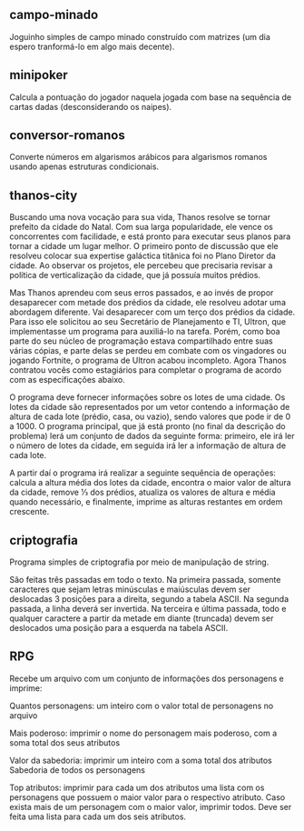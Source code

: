 ## campo-minado
Joguinho simples de campo minado construído com matrizes (um dia espero tranformá-lo em algo mais decente).

## minipoker
Calcula a pontuação do jogador naquela jogada com base na sequência de cartas dadas (desconsiderando os naipes).

## conversor-romanos
Converte números em algarismos arábicos para algarismos romanos usando apenas estruturas condicionais.

## thanos-city
Buscando uma nova vocação para sua vida, Thanos resolve se tornar prefeito da
cidade do Natal. Com sua larga popularidade, ele vence os concorrentes com facilidade, e
está pronto para executar seus planos para tornar a cidade um lugar melhor. O primeiro
ponto de discussão que ele resolveu colocar sua expertise galáctica titânica foi no Plano
Diretor da cidade. Ao observar os projetos, ele percebeu que precisaria revisar a política de
verticalização da cidade, que já possuía muitos prédios.

Mas Thanos aprendeu com seus erros passados, e ao invés de propor desaparecer
com metade dos prédios da cidade, ele resolveu adotar uma abordagem diferente. Vai
desaparecer com um terço dos prédios da cidade. Para isso ele solicitou ao seu Secretário
de Planejamento e TI, Ultron, que implementasse um programa para auxiliá-lo na tarefa.
Porém, como boa parte do seu núcleo de programação estava compartilhado entre suas
várias cópias, e parte delas se perdeu em combate com os vingadores ou jogando Fortnite,
o programa de Ultron acabou incompleto. Agora Thanos contratou vocês como estagiários
para completar o programa de acordo com as especificações abaixo.

O programa deve fornecer informações sobre os lotes de uma cidade. Os lotes da
cidade são representados por um vetor contendo a informação de altura de cada lote
(prédio, casa, ou vazio), sendo valores que pode ir de 0 a 1000. O programa principal, que
já está pronto (no final da descrição do problema) lerá um conjunto de dados da seguinte
forma: primeiro, ele irá ler o número de lotes da cidade, em seguida irá ler a informação de
altura de cada lote.

A partir daí o programa irá realizar a seguinte sequência de operações: calcula a
altura média dos lotes da cidade, encontra o maior valor de altura da cidade, remove 1⁄3 dos
prédios, atualiza os valores de altura e média quando necessário, e finalmente, imprime as
alturas restantes em ordem crescente.

## criptografia
Programa simples de criptografia por meio de manipulação de string.

São feitas três passadas em todo o texto.
Na primeira passada, somente caracteres que sejam letras minúsculas e maiúsculas devem ser deslocadas 3 posições para a direita, segundo a tabela ASCII. Na segunda passada, a linha deverá ser invertida. Na terceira e última passada, todo e qualquer caractere a partir da metade em diante (truncada) devem ser deslocados uma posição para a esquerda na tabela ASCII.

## RPG
Recebe um arquivo com um conjunto de informações dos personagens e imprime:

Quantos personagens: um inteiro com o valor total de personagens no
arquivo

Mais poderoso: imprimir o nome do personagem mais poderoso, com a
soma total dos seus atributos

Valor da sabedoria: imprimir um inteiro com a soma total dos atributos
Sabedoria de todos os personagens

Top atributos: imprimir para cada um dos atributos uma lista com os
personagens que possuem o maior valor para o respectivo atributo. Caso
exista mais de um personagem com o maior valor, imprimir todos. Deve ser
feita uma lista para cada um dos seis atributos.

